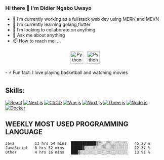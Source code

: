 ### Hi there 👋 I'm Didier Ngabo Uwayo



- 🔭 I’m currently working as a fullstack web dev using MERN and MEVN
- 🌱 I’m currently learning golang,flutter 
- 👯 I’m looking to collaborate on anything
- 💬 Ask me about anything
- 📫 How to reach me: ...

<p align="center">
 <a href="https://www.linkedin.com/in/didier-ngabo-uwayo-b41a0b157/" target="_blank" rel="noopener noreferrer"> <img src="https://cdn.jsdelivr.net/npm/simple-icons@v3/icons/linkedin.svg" alt="Python" height="40" style="vertical-align:top; margin:4px"></a>
 <a href="mailto:diddynu2000@gmail.com"> <img src="https://cdn.jsdelivr.net/npm/simple-icons@v3/icons/gmail.svg" alt="Python" height="40" style="vertical-align:top; margin:4px"></a>
</p>
- ⚡ Fun fact: I love playing basketball and watching movies

## Skills:
[![React](https://img.shields.io/badge/React-★★★★★-informational?style=flat&logo=React&color=0096ff)](https://reactjs.org/)
[![Next.js](https://img.shields.io/badge/Next.js-★★★★★-informational?style=flat&logo=Next.js&color=0096ff)](https://nextjs.org/)
[![CI/CD](https://img.shields.io/badge/CI/CD-★★★★★-informational?style=flat&logo=Gitlab&color=0096ff)](https://about.gitlab.com/stages-devops-lifecycle/continuous-integration/)
[![Vue.js](https://img.shields.io/badge/Vue-★★★★☆-informational?style=flat&logo=Vue.js&color=617f9b)](https://vuejs.org/)
[![Nuxt.js](https://img.shields.io/badge/Nuxt.js-★★★★☆-informational?style=flat&logo=Nuxt.js&color=617f9b)](https://nuxtjs.org/)
[![Three.js](https://img.shields.io/badge/Three.js-★★★☆☆-informational?style=flat&logo=WebGL&color=617f9b)](https://threejs.org/)
[![Node.js](https://img.shields.io/badge/Node.js-★★★☆☆-informational?style=flat&logo=Node.js&color=617f9b)](https://nodejs.org/)
[![Docker](https://img.shields.io/badge/Docker-★★☆☆☆-informational?style=flat&logo=Docker&color=617f9b)](https://www.docker.com/)

## WEEKLY MOST USED PROGRAMMING LANGUAGE

<!--START_SECTION:waka-->

```text
Java         13 hrs 54 mins  ███████████▒░░░░░░░░░░░░░   45.23 %
JavaScript   6 hrs 52 mins   █████▓░░░░░░░░░░░░░░░░░░░   22.37 %
Other        4 hrs 16 mins   ███▒░░░░░░░░░░░░░░░░░░░░░   13.91 %
```

<!--END_SECTION:waka-->

